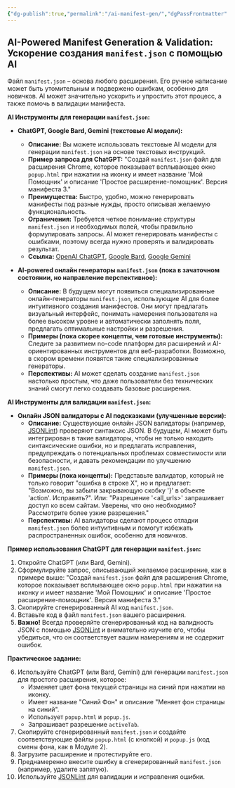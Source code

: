 ```yaml
---
{"dg-publish":true,"permalink":"/ai-manifest-gen/","dgPassFrontmatter":true}
---
```





## AI-Powered Manifest Generation & Validation: Ускорение создания `manifest.json` с помощью AI

Файл `manifest.json` – основа любого расширения. Его ручное написание может быть утомительным и подвержено ошибкам, особенно для новичков. AI может значительно ускорить и упростить этот процесс, а также помочь в валидации манифеста.

**AI Инструменты для генерации `manifest.json`:**

*   **ChatGPT, Google Bard, Gemini (текстовые AI модели):**
    *   **Описание:**  Вы можете использовать текстовые AI модели для генерации `manifest.json` на основе текстовых инструкций.
    *   **Пример запроса для ChatGPT:** "Создай `manifest.json` файл для расширения Chrome, которое показывает всплывающее окно `popup.html` при нажатии на иконку и имеет название 'Мой Помощник' и описание 'Простое расширение-помощник'. Версия манифеста 3."
    *   **Преимущества:**  Быстро, удобно, можно генерировать манифесты под разные нужды, просто описывая желаемую функциональность.
    *   **Ограничения:**  Требуется четкое понимание структуры `manifest.json` и необходимых полей, чтобы правильно формулировать запросы. AI может генерировать манифесты с ошибками, поэтому всегда нужно проверять и валидировать результат.
    *   **Ссылка:** [OpenAI ChatGPT](https://chat.openai.com/), [Google Bard](https://bard.google.com/), [Google Gemini](https://gemini.google.com/)

*   **AI-powered онлайн генераторы `manifest.json` (пока в зачаточном состоянии, но направление перспективное):**
    *   **Описание:**  В будущем могут появиться специализированные онлайн-генераторы `manifest.json`, использующие AI для более интуитивного создания манифестов. Они могут предлагать визуальный интерфейс, понимать намерения пользователя на более высоком уровне и автоматически заполнять поля, предлагать оптимальные настройки и разрешения.
    *   **Примеры (пока скорее концепты, чем готовые инструменты):**  Следите за развитием no-code платформ для расширений и AI-ориентированных инструментов для веб-разработки. Возможно, в скором времени появятся такие специализированные генераторы.
    *   **Перспективы:**  AI может сделать создание `manifest.json` настолько простым, что даже пользователи без технических знаний смогут легко создавать базовые расширения.

**AI Инструменты для валидации `manifest.json`:**

*   **Онлайн JSON валидаторы с AI подсказками (улучшенные версии):**
    *   **Описание:**  Существующие онлайн JSON валидаторы (например, [JSONLint](https://jsonlint.com/)) проверяют синтаксис JSON. В будущем, AI может быть интегрирован в такие валидаторы, чтобы не только находить синтаксические ошибки, но и предлагать исправления, предупреждать о потенциальных проблемах совместимости или безопасности, и давать рекомендации по улучшению `manifest.json`.
    *   **Примеры (пока концепты):**  Представьте валидатор, который не только говорит "ошибка в строке X", но и предлагает: "Возможно, вы забыли закрывающую скобку '}' в объекте 'action'. Исправить?". Или: "Разрешение '<all_urls>' запрашивает доступ ко всем сайтам. Уверены, что оно необходимо? Рассмотрите более узкие разрешения."
    *   **Перспективы:**  AI валидаторы сделают процесс отладки `manifest.json` более интуитивным и помогут избежать распространенных ошибок, особенно для новичков.

**Пример использования ChatGPT для генерации `manifest.json`:**

1.  Откройте ChatGPT (или Bard, Gemini).
2.  Сформулируйте запрос, описывающий желаемое расширение, как в примере выше: "Создай `manifest.json` файл для расширения Chrome, которое показывает всплывающее окно `popup.html` при нажатии на иконку и имеет название 'Мой Помощник' и описание 'Простое расширение-помощник'. Версия манифеста 3."
3.  Скопируйте сгенерированный AI код `manifest.json`.
4.  Вставьте код в файл `manifest.json` вашего расширения.
5.  **Важно!**  Всегда проверяйте сгенерированный код на валидность JSON с помощью [JSONLint](https://jsonlint.com/) и внимательно изучите его, чтобы убедиться, что он соответствует вашим намерениям и не содержит ошибок.

**Практическое задание:**

6.  Используйте ChatGPT (или Bard, Gemini) для генерации `manifest.json` для простого расширения, которое:
    *   Изменяет цвет фона текущей страницы на синий при нажатии на иконку.
    *   Имеет название "Синий Фон" и описание "Меняет фон страницы на синий".
    *   Использует `popup.html` и `popup.js`.
    *   Запрашивает разрешение `activeTab`.
7.  Скопируйте сгенерированный `manifest.json` и создайте соответствующие файлы `popup.html` (с кнопкой) и `popup.js` (код смены фона, как в Модуле 2).
8.  Загрузите расширение и протестируйте его.
9.  Преднамеренно внесите ошибку в сгенерированный `manifest.json` (например, удалите запятую).
10.  Используйте [JSONLint](https://jsonlint.com/) для валидации и исправления ошибки.
